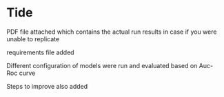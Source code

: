 # Tide
PDF file attached which contains the actual run results in case if you were unable to replicate

requirements file added

Different configuration of models were run and evaluated based on Auc-Roc curve

Steps to improve also added
